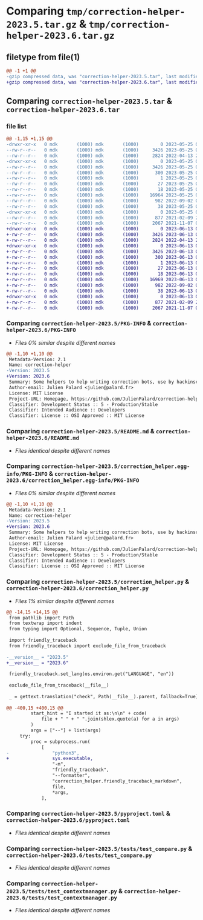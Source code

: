 # Comparing `tmp/correction-helper-2023.5.tar.gz` & `tmp/correction-helper-2023.6.tar.gz`

## filetype from file(1)

```diff
@@ -1 +1 @@
-gzip compressed data, was "correction-helper-2023.5.tar", last modified: Thu May 25 08:29:13 2023, max compression
+gzip compressed data, was "correction-helper-2023.6.tar", last modified: Tue Jun 13 09:21:38 2023, max compression
```

## Comparing `correction-helper-2023.5.tar` & `correction-helper-2023.6.tar`

### file list

```diff
@@ -1,15 +1,15 @@
-drwxr-xr-x   0 mdk       (1000) mdk       (1000)        0 2023-05-25 08:29:13.334617 correction-helper-2023.5/
--rw-r--r--   0 mdk       (1000) mdk       (1000)     3426 2023-05-25 08:29:13.334617 correction-helper-2023.5/PKG-INFO
--rw-r--r--   0 mdk       (1000) mdk       (1000)     2824 2022-04-13 21:56:28.000000 correction-helper-2023.5/README.md
-drwxr-xr-x   0 mdk       (1000) mdk       (1000)        0 2023-05-25 08:29:13.334617 correction-helper-2023.5/correction_helper.egg-info/
--rw-r--r--   0 mdk       (1000) mdk       (1000)     3426 2023-05-25 08:29:13.000000 correction-helper-2023.5/correction_helper.egg-info/PKG-INFO
--rw-r--r--   0 mdk       (1000) mdk       (1000)      300 2023-05-25 08:29:13.000000 correction-helper-2023.5/correction_helper.egg-info/SOURCES.txt
--rw-r--r--   0 mdk       (1000) mdk       (1000)        1 2023-05-25 08:29:13.000000 correction-helper-2023.5/correction_helper.egg-info/dependency_links.txt
--rw-r--r--   0 mdk       (1000) mdk       (1000)       27 2023-05-25 08:29:13.000000 correction-helper-2023.5/correction_helper.egg-info/requires.txt
--rw-r--r--   0 mdk       (1000) mdk       (1000)       18 2023-05-25 08:29:13.000000 correction-helper-2023.5/correction_helper.egg-info/top_level.txt
--rw-r--r--   0 mdk       (1000) mdk       (1000)    16964 2023-05-25 08:27:42.000000 correction-helper-2023.5/correction_helper.py
--rw-r--r--   0 mdk       (1000) mdk       (1000)      982 2022-09-02 09:29:40.000000 correction-helper-2023.5/pyproject.toml
--rw-r--r--   0 mdk       (1000) mdk       (1000)       38 2023-05-25 08:29:13.334617 correction-helper-2023.5/setup.cfg
-drwxr-xr-x   0 mdk       (1000) mdk       (1000)        0 2023-05-25 08:29:13.334617 correction-helper-2023.5/tests/
--rw-r--r--   0 mdk       (1000) mdk       (1000)      877 2021-02-09 22:18:51.000000 correction-helper-2023.5/tests/test_compare.py
--rw-r--r--   0 mdk       (1000) mdk       (1000)     2067 2021-11-07 09:16:28.000000 correction-helper-2023.5/tests/test_contextmanager.py
+drwxr-xr-x   0 mdk       (1000) mdk       (1000)        0 2023-06-13 09:21:38.191385 correction-helper-2023.6/
+-rw-r--r--   0 mdk       (1000) mdk       (1000)     3426 2023-06-13 09:21:38.191385 correction-helper-2023.6/PKG-INFO
+-rw-r--r--   0 mdk       (1000) mdk       (1000)     2824 2022-04-13 21:56:28.000000 correction-helper-2023.6/README.md
+drwxr-xr-x   0 mdk       (1000) mdk       (1000)        0 2023-06-13 09:21:38.191385 correction-helper-2023.6/correction_helper.egg-info/
+-rw-r--r--   0 mdk       (1000) mdk       (1000)     3426 2023-06-13 09:21:38.000000 correction-helper-2023.6/correction_helper.egg-info/PKG-INFO
+-rw-r--r--   0 mdk       (1000) mdk       (1000)      300 2023-06-13 09:21:38.000000 correction-helper-2023.6/correction_helper.egg-info/SOURCES.txt
+-rw-r--r--   0 mdk       (1000) mdk       (1000)        1 2023-06-13 09:21:38.000000 correction-helper-2023.6/correction_helper.egg-info/dependency_links.txt
+-rw-r--r--   0 mdk       (1000) mdk       (1000)       27 2023-06-13 09:21:38.000000 correction-helper-2023.6/correction_helper.egg-info/requires.txt
+-rw-r--r--   0 mdk       (1000) mdk       (1000)       18 2023-06-13 09:21:38.000000 correction-helper-2023.6/correction_helper.egg-info/top_level.txt
+-rw-r--r--   0 mdk       (1000) mdk       (1000)    16969 2023-06-13 09:20:56.000000 correction-helper-2023.6/correction_helper.py
+-rw-r--r--   0 mdk       (1000) mdk       (1000)      982 2022-09-02 09:29:40.000000 correction-helper-2023.6/pyproject.toml
+-rw-r--r--   0 mdk       (1000) mdk       (1000)       38 2023-06-13 09:21:38.191385 correction-helper-2023.6/setup.cfg
+drwxr-xr-x   0 mdk       (1000) mdk       (1000)        0 2023-06-13 09:21:38.191385 correction-helper-2023.6/tests/
+-rw-r--r--   0 mdk       (1000) mdk       (1000)      877 2021-02-09 22:18:51.000000 correction-helper-2023.6/tests/test_compare.py
+-rw-r--r--   0 mdk       (1000) mdk       (1000)     2067 2021-11-07 09:16:28.000000 correction-helper-2023.6/tests/test_contextmanager.py
```

### Comparing `correction-helper-2023.5/PKG-INFO` & `correction-helper-2023.6/PKG-INFO`

 * *Files 0% similar despite different names*

```diff
@@ -1,10 +1,10 @@
 Metadata-Version: 2.1
 Name: correction-helper
-Version: 2023.5
+Version: 2023.6
 Summary: Some helpers to help writing correction bots, use by hackinscience.org.
 Author-email: Julien Palard <julien@palard.fr>
 License: MIT License
 Project-URL: Homepage, https://github.com/JulienPalard/correction-helper
 Classifier: Development Status :: 5 - Production/Stable
 Classifier: Intended Audience :: Developers
 Classifier: License :: OSI Approved :: MIT License
```

### Comparing `correction-helper-2023.5/README.md` & `correction-helper-2023.6/README.md`

 * *Files identical despite different names*

### Comparing `correction-helper-2023.5/correction_helper.egg-info/PKG-INFO` & `correction-helper-2023.6/correction_helper.egg-info/PKG-INFO`

 * *Files 0% similar despite different names*

```diff
@@ -1,10 +1,10 @@
 Metadata-Version: 2.1
 Name: correction-helper
-Version: 2023.5
+Version: 2023.6
 Summary: Some helpers to help writing correction bots, use by hackinscience.org.
 Author-email: Julien Palard <julien@palard.fr>
 License: MIT License
 Project-URL: Homepage, https://github.com/JulienPalard/correction-helper
 Classifier: Development Status :: 5 - Production/Stable
 Classifier: Intended Audience :: Developers
 Classifier: License :: OSI Approved :: MIT License
```

### Comparing `correction-helper-2023.5/correction_helper.py` & `correction-helper-2023.6/correction_helper.py`

 * *Files 1% similar despite different names*

```diff
@@ -14,15 +14,15 @@
 from pathlib import Path
 from textwrap import indent
 from typing import Optional, Sequence, Tuple, Union
 
 import friendly_traceback
 from friendly_traceback import exclude_file_from_traceback
 
-__version__ = "2023.5"
+__version__ = "2023.6"
 
 friendly_traceback.set_lang(os.environ.get("LANGUAGE", "en"))
 
 exclude_file_from_traceback(__file__)
 
 _ = gettext.translation("check", Path(__file__).parent, fallback=True).gettext
 
@@ -400,15 +400,15 @@
         start_hint = "I started it as:\n\n" + code(
             file + " " + " ".join(shlex.quote(a) for a in args)
         )
         args = ["--"] + list(args)
     try:
         proc = subprocess.run(
             [
-                "python3",
+                sys.executable,
                 "-m",
                 "friendly_traceback",
                 "--formatter",
                 "correction_helper.friendly_traceback_markdown",
                 file,
                 *args,
             ],
```

### Comparing `correction-helper-2023.5/pyproject.toml` & `correction-helper-2023.6/pyproject.toml`

 * *Files identical despite different names*

### Comparing `correction-helper-2023.5/tests/test_compare.py` & `correction-helper-2023.6/tests/test_compare.py`

 * *Files identical despite different names*

### Comparing `correction-helper-2023.5/tests/test_contextmanager.py` & `correction-helper-2023.6/tests/test_contextmanager.py`

 * *Files identical despite different names*

